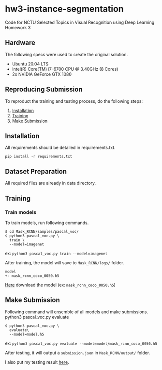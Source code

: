 # hw3-instance-segmentation
Code for NCTU Selected Topics in Visual Recognition using Deep Learning Homework 3

## Hardware
The following specs were used to create the original solution.
- Ubuntu 20.04 LTS
- Intel(R) Core(TM) i7-6700 CPU @ 3.40GHz (8 Cores)
- 2x NVIDIA GeForce GTX 1080

## Reproducing Submission
To reproduct the training and testing process, do the following steps:
1. [Installation](#installation)
2. [Training](#training)
3. [Make Submission](#make-submission)

## Installation
All requirements should be detailed in requirements.txt.
```
pip install -r requirements.txt
```

## Dataset Preparation
All required files are already in data directory.

## Training

### Train models
To train models, run following commands.

```
$ cd Mask_RCNN/samples/pascal_voc/
$ python3 pascal_voc.py \
  train \
  --model=imagenet
```
ex: `python3 pascal_voc.py train --model=imagenet`

After training, the model will save to `Mask_RCNN/logs/` folder.
```
model
+- mask_rcnn_coco_0050.h5
```
[Here](https://drive.google.com/drive/folders/17wW7i1jNhWoWXyMpot97sT2rHYj3tM6g?usp=sharing) download the model (ex: `mask_rcnn_coco_0050.h5`)

## Make Submission
Following command will ensemble of all models and make submissions.
python3 pascal_voc.py evaluate
```
$ python3 pascal_voc.py \
  evaluate\
  --model=model.h5
```
ex: `python3 pascal_voc.py evaluate --model=model/mask_rcnn_coco_0050.h5`

After testing, it will output a `submission.json` in `Mask_RCNN/output/` folder.

I also put my testing result [here](https://drive.google.com/drive/folders/1SdG-fKzXxGuGdml9I5aXNkObh0DPv_a0?usp=sharing).
